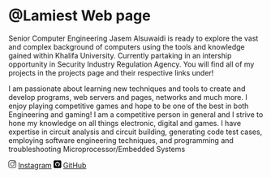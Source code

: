 # @Lamiest Web page
Senior Computer Engineering Jasem Alsuwaidi is ready to explore the vast and complex background of computers using the tools and knowledge gained within Khalifa University. Currently partaking in an intership opportunity in Security Industry Regulation Agency. You will find all of my projects in the projects page and their respective links under!

I am passionate about learning new techniques and tools to create and develop programs, web servers and pages, networks and much more. I enjoy playing competitive games and hope to be one of the best in both Engineering and gaming! I am a competitive person in general and I strive to hone my knowledge on all things electronic, digital and games. I have expertise in circuit analysis and circuit building, generating code test cases, employing software engineering techniques, and programming and troubleshooting Microprocessor/Embedded Systems

<img src="./images/instagram.png" alt="Instagram" width="15" height="15"> [Instagram](https://instagram.com/suwaidi03)
<img src="./images/github.png" alt="Github" width="15" height="15"> [GitHub](https://github.com/Lamiest)
